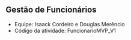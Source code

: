 ## Gestão de Funcionários

- Equipe: Isaack Cordeiro e Douglas Merêncio
- Código da atividade: FuncionarioMVP_V1
